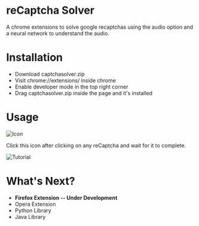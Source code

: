 
# reCaptcha Solver
A chrome extensions to solve google recaptchas using the audio option and a  neural network to understand the audio.

# Installation
- Download captchasolver.zip
- Visit chrome://extensions/ inside chrome
- Enable developer mode in the top right corner
- Drag captchasolver.zip inside the page and it's installed

# Usage
![Icon](https://i.imgur.com/nRefaJe.png)

Click this icon after clicking on any reCaptcha and wait for it to complete.

![Tutorial](https://i.imgur.com/2T6YUMJ.gif)

# What's Next?

 - **Firefox Extension -- Under Development**
 - Opera Extension
 - Python Library
 - Java Library
